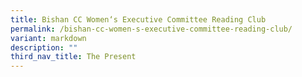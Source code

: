 ```yaml
---
title: Bishan CC Women‘s Executive Committee Reading Club
permalink: /bishan-cc-women-s-executive-committee-reading-club/
variant: markdown
description: ""
third_nav_title: The Present
---
```

